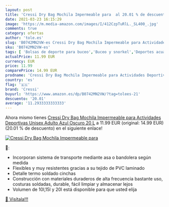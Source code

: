 ```yaml
---
layout: post
title: 'Cressi Dry Bag Mochila Impermeable para  al 20.01 % de descuento'
date: 2021-03-23 16:15:29
image: 'https://m.media-amazon.com/images/I/412CzpTuRlL._SL400_.jpg'
comments: true
category: ofertas
author: 'tole.es'
slug: 'B0742MN2VW-es Cressi Dry Bag Mochila Impermeable para Actividades...'
sku: 'B0742MN2VW-es'
tags: [ 'Bolsas de deporte para buceo','Buceo y snorkel','Deportes acuáticos','Deportes y aire libre','cressi','mochila', ]
actualPrice: 11.99 EUR
currency: EUR
price: 11.99
comparePrice: 14.99 EUR
prodname: 'Cressi Dry Bag Mochila Impermeable para Actividades Deportivas  Unisex Adulto  Azul Oscuro  20 L'
country: 'es'
flag: '🇪🇸'
brand: 'Cressi'
buyurl: 'https://www.amazon.es/dp/B0742MN2VW/?tag=tolees-21'
descuento: '20.01'
average: '11.2933333333333'
---
```


Ahora mismo tienes [Cressi Dry Bag Mochila Impermeable para Actividades Deportivas  Unisex Adulto  Azul Oscuro  20 L](https://www.amazon.es/dp/B0742MN2VW/?tag=tolees-21) a 11.99 EUR (original: 14.99 EUR) (20.01 %  de descuento) en el siguiente enlace!

[![Cressi Dry Bag Mochila Impermeable para ](https://m.media-amazon.com/images/I/412CzpTuRlL._SL400_.jpg)](https://www.amazon.es/dp/B0742MN2VW/?tag=tolees-21)

🔎:

- Incorporan sistema de transporte mediante asa o bandolera según medida
- Flexibles y muy resistentes gracias a su tejido de PVC laminado
- Detalle termo soldado cinchas
- Construcción con materiales duraderos de alta frecuencia bastante uso, costuras soldadas, durable, fácil limpiar y almacenar lejos
- Volumen de 10l,15l y 20l está disponible para que usted elija

[🛒 Visítala!!!](https://www.amazon.es/dp/B0742MN2VW/?tag=tolees-21)
